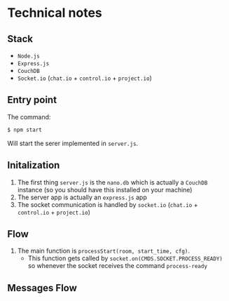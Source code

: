 # Technical notes

## Stack
* `Node.js`
* `Express.js`
* `CouchDB`
* `Socket.io` (`chat.io` + `control.io` + `project.io`)
## Entry point
The command:
```bash
$ npm start
```
Will start the serer implemented in `server.js`.

## Initalization
1. The first thing `server.js` is the `nano.db` which is actually a `CouchDB` instance (so you should have this installed on your machine)
2. The server app is actually an `express.js` app
3. The socket communication is handled by `socket.io` (`chat.io` + `control.io` + `project.io`)

## Flow
1. The main function is `processStart(room, start_time, cfg)`.
    * This function gets called by `socket.on(CMDS.SOCKET.PROCESS_READY)` so whenever the socket receives the command `process-ready`
    

## Messages Flow
